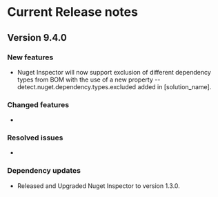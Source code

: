 # Current Release notes

## Version 9.4.0

### New features

* Nuget Inspector will now support exclusion of different dependency types from BOM with the use of a new property --detect.nuget.dependency.types.excluded added in [solution_name].

### Changed features

* 

### Resolved issues

* 

### Dependency updates

* Released and Upgraded Nuget Inspector to version 1.3.0.
